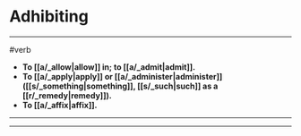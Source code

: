 # Adhibiting
---
#verb
- **To [[a/_allow|allow]] in; to [[a/_admit|admit]].**
- **To [[a/_apply|apply]] or [[a/_administer|administer]] ([[s/_something|something]], [[s/_such|such]] as a [[r/_remedy|remedy]]).**
- **To [[a/_affix|affix]].**
---
---
